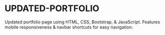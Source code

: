 # UPDATED-PORTFOLIO
Updated portfolio page using HTML, CSS, Bootstrap, & JavaScript.
Features mobile responsiveness & navbar shortcuts for easy navigation.
